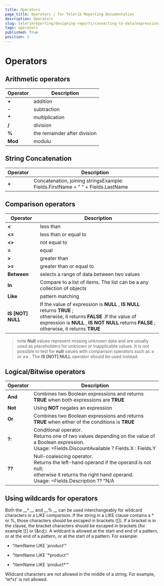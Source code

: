 ```yaml
---
title: Operators
page_title: Operators | for Telerik Reporting Documentation
description: Operators
slug: telerikreporting/designing-reports/connecting-to-data/expressions/expressions-reference/operators
tags: operators
published: True
position: 2
---
```


# Operators



## Arithmetic operators


| Operator | Description |
| ------ | ------ |
| __+__ |addition|
| __-__ |subtraction|
| __*__ |multiplication|
| __/__ |division|
| __%__ |the remainder after division|
| __Mod__ |modulu|




## String Concatenation


| Operator | Description |
| ------ | ------ |
| __+__ |Concatenation, joining stringsExample: Fields.FirstName + " " + Fields.LastName|




## Comparison operators


| Operator | Description |
| ------ | ------ |
| __<__ |less than|
| __<=__ |less than or equal to|
| __<>__ |not equal to|
| __=__ |equal|
| __>__ |greater than|
| __>=__ |greater than or equal to|
| __Between__ |selects a range of data between two values|
| __In__ |Compare to a list of items. The list can be a any collection of objects|
| __Like__ |pattern matching|
| __IS [NOT] NULL__ |If the value of expression is __NULL__ , __IS NULL__ returns __TRUE__ ;<br/>						otherwise, it returns __FALSE__ .If the value of expression is __NULL__ , __IS NOT NULL__ returns __FALSE__ ;<br/>			    	otherwise, it returns __TRUE__ |




>note  __Null__  values represent missing unknown data and are usually used as placeholders for unknown or inapplicable values.           It is not possible to test for  __null__  values with comparison operators such as  __=__  or  __<>__ .          The  __IS [NOT] NULL__  operator should be used instead.        


## Logical/Bitwise operators


| Operator | Description |
| ------ | ------ |
| __And__ |Combines two Boolean expressions and returns __TRUE__ when both expressions are __TRUE__ |
| __Not__ |Using __NOT__ negates an expression|
| __Or__ |Combines two Boolean expressions and returns __TRUE__ when either of the conditions is __TRUE__ |
| __?:__ |Conditional operator.<br/>            Returns one of two values depending on the value of a Boolean expression. <br/>            Usage: =Fields.DiscountAvailable ? Fields.X : Fields.Y|
| __??__ |Null-coalescing operator.<br/>            Returns the left-hand operand if the operand is not null; <br/>            otherwise it returns the right hand operand.  <br/>            Usage: =Fields.Description ?? "N/A|




## Using wildcards for operators

Both the 
__*
__ and 
__%
__ can be used interchangeably for wildcard characters
			in a LIKE comparison. If the string in a LIKE clause contains a *
			or %, those characters should be escaped in brackets ([]). If a
			bracket is in the clause, the bracket characters should be escaped
			in brackets (for example [[] or [&cd;). A wildcard is allowed
			at the start and end of a pattern, or at the end of a pattern, or
			at the start of a pattern. For example:


* "ItemName LIKE '*product*'"


* "ItemName LIKE '*product'"


* "ItemName LIKE 'product*'" 


Wildcard characters are not allowed in the middle of a string.
				For example, 'te*xt' is not allowed.

